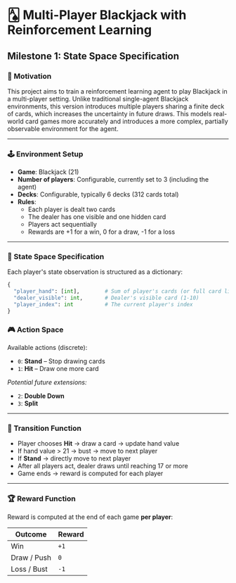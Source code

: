 # 🂡 Multi-Player Blackjack with Reinforcement Learning

## Milestone 1: State Space Specification

### 🎯 Motivation

This project aims to train a reinforcement learning agent to play Blackjack in a multi-player setting. Unlike traditional single-agent Blackjack environments, this version introduces multiple players sharing a finite deck of cards, which increases the uncertainty in future draws. This models real-world card games more accurately and introduces a more complex, partially observable environment for the agent.

---

### 🕹️ Environment Setup

- **Game**: Blackjack (21)  
- **Number of players**: Configurable, currently set to 3 (including the agent)  
- **Decks**: Configurable, typically 6 decks (312 cards total)  
- **Rules**:
  - Each player is dealt two cards  
  - The dealer has one visible and one hidden card  
  - Players act sequentially  
  - Rewards are +1 for a win, 0 for a draw, -1 for a loss  

---

### 🧠 State Space Specification

Each player's state observation is structured as a dictionary:

```python
{
  "player_hand": [int],        # Sum of player's cards (or full card list)
  "dealer_visible": int,       # Dealer's visible card (1-10)
  "player_index": int          # The current player's index
}
```
### 🎮 Action Space

Available actions (discrete):

- `0`: **Stand** – Stop drawing cards  
- `1`: **Hit** – Draw one more card  

_Potential future extensions:_
- `2`: **Double Down**  
- `3`: **Split**  

---

### 🔁 Transition Function

- Player chooses **Hit** → draw a card → update hand value  
- If hand value > 21 → bust → move to next player  
- If **Stand** → directly move to next player  
- After all players act, dealer draws until reaching 17 or more  
- Game ends → reward is computed for each player  

---

### 🏆 Reward Function

Reward is computed at the end of each game **per player**:

| Outcome        | Reward |
|----------------|--------|
| Win            | `+1`   |
| Draw / Push    | `0`    |
| Loss / Bust    | `-1`   |

